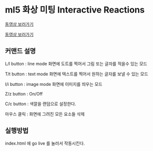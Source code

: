 # ml5 화상 미팅 Interactive Reactions


[동영상 보러가기](https://youtu.be/HlLW3m4_UXw)


[동영상 보러가기](https://youtu.be/uDXk7hZjCU8)

## 커맨드 설명
L/l button : line mode 화면에 도트를 찍어서 그림 또는 글자를 적을수 있는 모드

T/t button : text mode 화면에 텍스트를 찍어서 원하는 글자를 보낼 수 있는 모드

I/i button : image mode 화면에 이미지를 띄우는 모드

Z/z button : On/Off

C/c button : 색깔을 랜덤으로 설정한다.

마우스 클릭 : 화면에 그려진 모든 요소들 삭제


## 실행방법
index.html 에 go live 를 눌러서 작동시킨다.